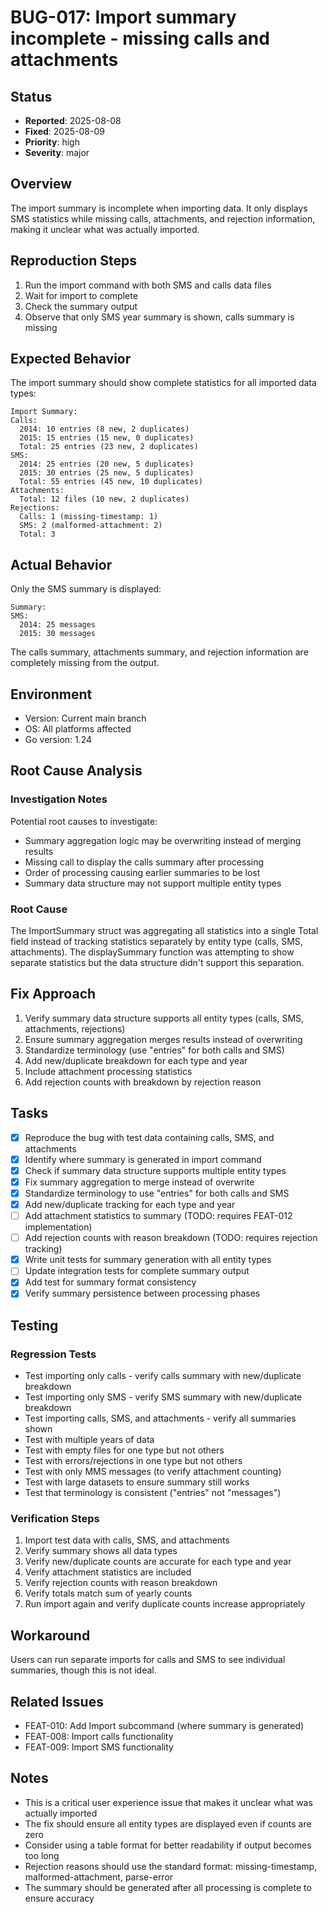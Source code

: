 # BUG-017: Import summary incomplete - missing calls and attachments

## Status
- **Reported**: 2025-08-08
- **Fixed**: 2025-08-09
- **Priority**: high
- **Severity**: major

## Overview
The import summary is incomplete when importing data. It only displays SMS statistics while missing calls, attachments, and rejection information, making it unclear what was actually imported.

## Reproduction Steps
1. Run the import command with both SMS and calls data files
2. Wait for import to complete
3. Check the summary output
4. Observe that only SMS year summary is shown, calls summary is missing

## Expected Behavior
The import summary should show complete statistics for all imported data types:
```
Import Summary:
Calls:
  2014: 10 entries (8 new, 2 duplicates)
  2015: 15 entries (15 new, 0 duplicates)
  Total: 25 entries (23 new, 2 duplicates)
SMS:
  2014: 25 entries (20 new, 5 duplicates)
  2015: 30 entries (25 new, 5 duplicates)
  Total: 55 entries (45 new, 10 duplicates)
Attachments:
  Total: 12 files (10 new, 2 duplicates)
Rejections:
  Calls: 1 (missing-timestamp: 1)
  SMS: 2 (malformed-attachment: 2)
  Total: 3
```

## Actual Behavior
Only the SMS summary is displayed:
```
Summary:
SMS:
  2014: 25 messages
  2015: 30 messages
```
The calls summary, attachments summary, and rejection information are completely missing from the output.

## Environment
- Version: Current main branch
- OS: All platforms affected
- Go version: 1.24

## Root Cause Analysis
### Investigation Notes
Potential root causes to investigate:
- Summary aggregation logic may be overwriting instead of merging results
- Missing call to display the calls summary after processing
- Order of processing causing earlier summaries to be lost
- Summary data structure may not support multiple entity types

### Root Cause
The ImportSummary struct was aggregating all statistics into a single Total field instead of tracking statistics separately by entity type (calls, SMS, attachments). The displaySummary function was attempting to show separate statistics but the data structure didn't support this separation.

## Fix Approach
1. Verify summary data structure supports all entity types (calls, SMS, attachments, rejections)
2. Ensure summary aggregation merges results instead of overwriting
3. Standardize terminology (use "entries" for both calls and SMS)
4. Add new/duplicate breakdown for each type and year
5. Include attachment processing statistics
6. Add rejection counts with breakdown by rejection reason

## Tasks
- [x] Reproduce the bug with test data containing calls, SMS, and attachments
- [x] Identify where summary is generated in import command
- [x] Check if summary data structure supports multiple entity types
- [x] Fix summary aggregation to merge instead of overwrite
- [x] Standardize terminology to use "entries" for both calls and SMS
- [x] Add new/duplicate tracking for each type and year
- [ ] Add attachment statistics to summary (TODO: requires FEAT-012 implementation)
- [ ] Add rejection counts with reason breakdown (TODO: requires rejection tracking)
- [x] Write unit tests for summary generation with all entity types
- [ ] Update integration tests for complete summary output
- [x] Add test for summary format consistency
- [x] Verify summary persistence between processing phases

## Testing
### Regression Tests
- Test importing only calls - verify calls summary with new/duplicate breakdown
- Test importing only SMS - verify SMS summary with new/duplicate breakdown
- Test importing calls, SMS, and attachments - verify all summaries shown
- Test with multiple years of data
- Test with empty files for one type but not others
- Test with errors/rejections in one type but not others
- Test with only MMS messages (to verify attachment counting)
- Test with large datasets to ensure summary still works
- Test that terminology is consistent ("entries" not "messages")

### Verification Steps
1. Import test data with calls, SMS, and attachments
2. Verify summary shows all data types
3. Verify new/duplicate counts are accurate for each type and year
4. Verify attachment statistics are included
5. Verify rejection counts with reason breakdown
6. Verify totals match sum of yearly counts
7. Run import again and verify duplicate counts increase appropriately

## Workaround
Users can run separate imports for calls and SMS to see individual summaries, though this is not ideal.

## Related Issues
- FEAT-010: Add Import subcommand (where summary is generated)
- FEAT-008: Import calls functionality
- FEAT-009: Import SMS functionality

## Notes
- This is a critical user experience issue that makes it unclear what was actually imported
- The fix should ensure all entity types are displayed even if counts are zero
- Consider using a table format for better readability if output becomes too long
- Rejection reasons should use the standard format: missing-timestamp, malformed-attachment, parse-error
- The summary should be generated after all processing is complete to ensure accuracy